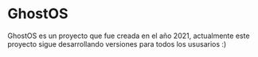 # GhostOS
GhostOS es un proyecto que fue creada en el año 2021, actualmente este proyecto sigue desarrollando versiones para todos los ususarios :)
